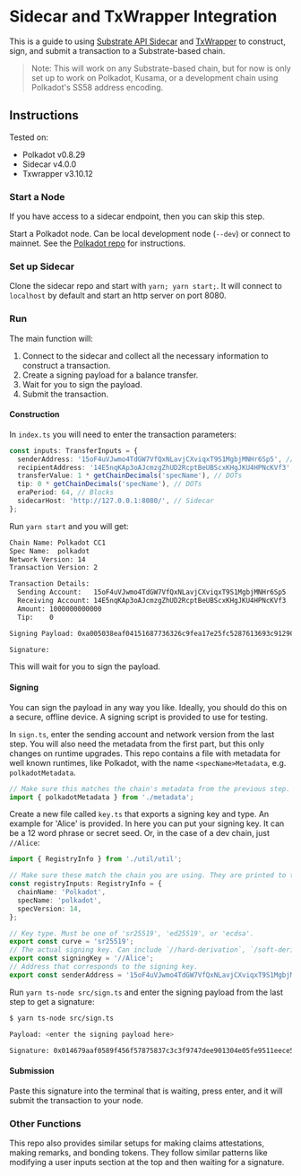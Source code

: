 # Sidecar and TxWrapper Integration

This is a guide to using
[Substrate API Sidecar](https://github.com/paritytech/substrate-api-sidecar) and
[TxWrapper](https://github.com/paritytech/txwrapper) to construct, sign, and submit a transaction to
a Substrate-based chain.

> Note: This will work on any Substrate-based chain, but for now is only set up to work on Polkadot,
> Kusama, or a development chain using Polkadot's SS58 address encoding.

## Instructions

Tested on:

- Polkadot v0.8.29
- Sidecar v4.0.0
- Txwrapper v3.10.12

### Start a Node

If you have access to a sidecar endpoint, then you can skip this step.

Start a Polkadot node. Can be local development node (`--dev`) or connect to mainnet. See the
[Polkadot repo](https://github.com/paritytech/polkadot) for instructions.

### Set up Sidecar

Clone the sidecar repo and start with `yarn; yarn start;`. It will connect to `localhost` by default
and start an http server on port 8080.

### Run

The main function will:

1. Connect to the sidecar and collect all the necessary information to construct a transaction.
1. Create a signing payload for a balance transfer.
1. Wait for you to sign the payload.
1. Submit the transaction.

#### Construction

In `index.ts` you will need to enter the transaction parameters:

```ts
const inputs: TransferInputs = {
  senderAddress: '15oF4uVJwmo4TdGW7VfQxNLavjCXviqxT9S1MgbjMNHr6Sp5', //Alice
  recipientAddress: '14E5nqKAp3oAJcmzgZhUD2RcptBeUBScxKHgJKU4HPNcKVf3', //Bob
  transferValue: 1 * getChainDecimals('specName'), // DOTs
  tip: 0 * getChainDecimals('specName'), // DOTs
  eraPeriod: 64, // Blocks
  sidecarHost: 'http://127.0.0.1:8080/', // Sidecar
};
```

Run `yarn start` and you will get:

```bash
Chain Name: Polkadot CC1
Spec Name:  polkadot
Network Version: 14
Transaction Version: 2

Transaction Details:
  Sending Account:   15oF4uVJwmo4TdGW7VfQxNLavjCXviqxT9S1MgbjMNHr6Sp5
  Receiving Account: 14E5nqKAp3oAJcmzgZhUD2RcptBeUBScxKHgJKU4HPNcKVf3
  Amount: 1000000000000
  Tip:    0

Signing Payload: 0xa005038eaf04151687736326c9fea17e25fc5287613693c912909cb226aa4794f26a48070010a5d4e895030000f00300003a5dacb3a8725d578ab4b1457764e960a86b17720c3d39086c3b0872122b7a41f837b149dcb20f92540a027e58aab0554d2d42f36887f33a5e6a85ebdd0f13d8

Signature:
```

This will wait for you to sign the payload.

#### Signing

You can sign the payload in any way you like. Ideally, you should do this on a secure, offline
device. A signing script is provided to use for testing.

In `sign.ts`, enter the sending account and network version from the last step. You will also need
the metadata from the first part, but this only changes on runtime upgrades. This repo contains a
file with metadata for well known runtimes, like Polkadot, with the name
`<specName>Metadata`, e.g. `polkadotMetadata`.

```ts
// Make sure this matches the chain's metadata from the previous step.
import { polkadotMetadata } from './metadata';
```

Create a new file called `key.ts` that exports a signing key and type. An example for 'Alice' is
provided. In here you can put your signing key. It can be a 12 word phrase or secret seed. Or, in
the case of a dev chain, just `//Alice`:

```ts
import { RegistryInfo } from './util/util';

// Make sure these match the chain you are using. They are printed to the console above.
const registryInputs: RegistryInfo = {
  chainName: 'Polkadot',
  specName: 'polkadot',
  specVersion: 14,
};

// Key type. Must be one of 'sr25519', 'ed25519', or 'ecdsa'.
export const curve = 'sr25519';
// The actual signing key. Can include `//hard-derivation`, `/soft-derivation`, or `///password`.
export const signingKey = '//Alice';
// Address that corresponds to the signing key.
export const senderAddress = '15oF4uVJwmo4TdGW7VfQxNLavjCXviqxT9S1MgbjMNHr6Sp5';
```

Run `yarn ts-node src/sign.ts` and enter the signing payload from the last step to get a signature:

```bash
$ yarn ts-node src/sign.ts

Payload: <enter the signing payload here>

Signature: 0x014679aaf0589f456f57875837c3c3f9747dee901304e05fe9511eece5bfd68c1e7443ff6d476f170d80cbbabae5f6bd3cf3d486663fe8f68d48e8ea7c70edc18d
```

#### Submission

Paste this signature into the terminal that is waiting, press enter, and it will submit the
transaction to your node.

### Other Functions

This repo also provides similar setups for making claims attestations, making remarks, and bonding
tokens. They follow similar patterns like modifying a user inputs section at the top and then
waiting for a signature.
